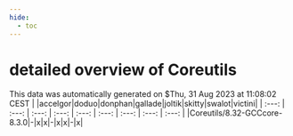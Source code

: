 ```yaml
---
hide:
  - toc
---
```


detailed overview of Coreutils
==============================


This data was automatically generated on $Thu, 31 Aug 2023 at 11:08:02 CEST
| |accelgor|doduo|donphan|gallade|joltik|skitty|swalot|victini|
| :---: | :---: | :---: | :---: | :---: | :---: | :---: | :---: | :---: |
|Coreutils/8.32-GCCcore-8.3.0|-|x|x|-|x|x|-|x|
